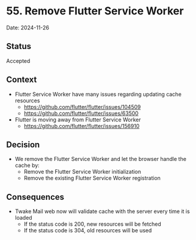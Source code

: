 # 55. Remove Flutter Service Worker

Date: 2024-11-26

## Status

Accepted

## Context

- Flutter Service Worker have many issues regarding updating cache resources
  - https://github.com/flutter/flutter/issues/104509
  - https://github.com/flutter/flutter/issues/63500
- Flutter is moving away from Flutter Service Worker
  - https://github.com/flutter/flutter/issues/156910

## Decision

- We remove the Flutter Service Worker and let the browser handle the cache by:
  - Remove the Flutter Service Worker initialization
  - Remove the existing Flutter Service Worker registration

## Consequences

- Twake Mail web now will validate cache with the server every time it is loaded
  - If the status code is 200, new resources will be fetched
  - If the status code is 304, old resources will be used
